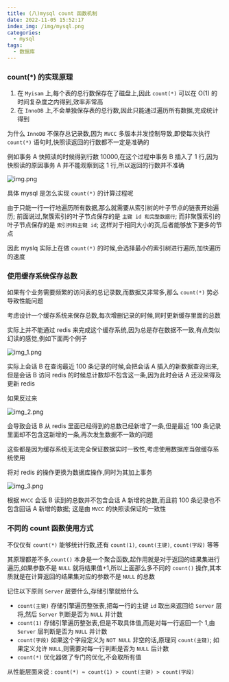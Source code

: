 ```yaml
---
title: (八)mysql count 函数机制
date: 2022-11-05 15:52:17
index_img: /img/mysql.png
categories:
  - mysql
tags:
  - 数据库
---
```


### count(*) 的实现原理

1. 在 `Myisam` 上,每个表的总行数保存在了磁盘上,因此 `count(*)` 可以在 O(1) 的时间复杂度之内得到,效率非常高
2. 在 `InnoDB` 上,不会单独保存表的总行数,因此只能通过遍历所有数据,完成统计得到

为什么 `InnoDB` 不保存总记录数,因为 `MVCC` 多版本并发控制导致,即使每次执行 `count(*)` 语句时,快照读返回的行数都不一定是准确的

例如事务 A 快照读的时候得到行数 10000,在这个过程中事务 B 插入了 1 行,因为快照读的原因事务 A 并不能观察到这 1 行,所以返回的行数并不准确

![img.png](https://tva1.sinaimg.cn/large/008vK57jgy1h7ubro5pldj30ne08yjuu.jpg)

具体 mysql 是怎么实现 `count(*)` 的计算过程呢

由于只能一行一行地遍历所有数据,那么就需要从索引树的叶子节点的链表开始遍历; 前面说过,聚簇索引的叶子节点保存的是 `主键 id 和完整数据行`; 而非聚簇索引的叶子节点保存的是 `索引列和主键 id`; 这样对于相同大小的页,后者能够放下更多的节点

因此 myslq 实际上在做 `count(*)` 的时候,会选择最小的索引树进行遍历,加快遍历的速度

### 使用缓存系统保存总数

如果有个业务需要频繁的访问表的总记录数,而数据又非常多,那么 `count(*)` 势必导致性能问题

考虑设计一个缓存系统来保存总数,每次增删记录的时候,同时更新缓存里面的总数

实际上并不能通过 redis 来完成这个缓存系统,因为总是存在数据不一致,有点类似幻读的感觉,例如下面两个例子

![img_1.png](https://tva1.sinaimg.cn/large/008vK57jgy1h7ubru7q69j30nc08yaay.jpg)

实际上会话 B 在查询最近 100 条记录的时候,会把会话 A 插入的新数据查询出来,但是会话 B 访问 redis 的时候总计数却不包含这一条,因为此时会话 A 还没来得及更新 redis

如果反过来

![img_2.png](https://tva1.sinaimg.cn/large/008vK57jgy1h7ubrzdpldj30n809pt9j.jpg)

会导致会话 B 从 redis 里面已经得到的总数已经新增了一条,但是最近 100 条记录里面却不包含这新增的一条,再次发生数据不一致的问题

这些都是因为缓存系统无法完全保证数据实时一致性,考虑使用数据库当做缓存系统使用

将对 redis 的操作更换为数据库操作,同时为其加上事务

![img_3.png](https://tva1.sinaimg.cn/large/008vK57jgy1h7ubs4hin0j30n50ci0ts.jpg)

根据 `MVCC` 会话 B 读到的总数并不包含会话 A 新增的总数,而且前 100 条记录也不包含回话 A 新增的数据; 这是由 `MVCC` 的快照读保证的一致性

### 不同的 count 函数使用方式

不仅仅有 `count(*)` 能够统计行数,还有 `count(1)`, `count(主键)`, `count(字段)` 等等

其原理都差不多,`count()` 本身是一个聚合函数,起作用就是对于返回的结果集进行遍历,如果参数不是 `NULL` 就将结果值+1,所以上面那么多不同的 `count()` 操作,其本质就是在计算返回的结果集对应的参数不是 `NULL` 的总数

记住以下原则 `Server` 层要什么,存储引擎就给什么

* `count(主键)` 存储引擎遍历整张表,把每一行的主键 `id` 取出来返回给 `Server` 层将,然后 `Server` 判断是否为 `NULL` 并计数
* `count(1)` 存储引擎遍历整张表,但是不取具体值,而是对每一行返回一个 1,由 `Server` 层判断是否为 `NULL` 并计数
* `count(字段)` 如果这个字段定义为 `NOT NULL` 非空的话,原理同 `count(主键)`; 如果定义允许 `NULL`,则需要对每一行判断是否为 `NULL` 后计数
* `count(*)` 优化器做了专门的优化,不会取所有值

从性能层面来说 : `count(*) ≈ count(1) > count(主键) > count(字段)`